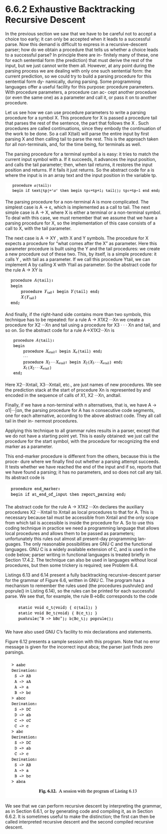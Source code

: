# 6.6.2 Exhaustive Backtracking Recursive Descent

In the previous section we saw that we have to be careful not to accept a choice too early; it can only be accepted when it leads to a successful parse. Now this demand is difficult to express in a recursive-descent parser; how do we obtain a procedure that tells us whether a choice leads to a successful parse? In principle there are in- finitely many of these, one for each sentential form (the prediction) that must derive the rest of the input, but we just cannot write them all. However, at any point during the parsing process we are dealing with only one such sentential form: the current prediction, so we could try to build a parsing procedure for this sentential form dy- namically, during parsing. Some programming languages offer a useful facility for this purpose: procedure parameters. With procedure parameters, a procedure can ac- cept another procedure (or even the same one) as a parameter and call it, or pass it on to another procedure.

Let us see how we can use procedure parameters to write a parsing procedure for a symbol X. This procedure for X is passed a procedure tail that parses the rest of the sentence, the part that follows the X . Such procedures are called continuations, since they embody the continuation of the work to be done. So a call X(tail) will parse the entire input by first parsing X and then calling tail to parse the rest. This is the approach taken for all non-terminals, and, for the time being, for terminals as well.

The parsing procedure for a terminal symbol a is easy: it tries to match the current input symbol with a. If it succeeds, it advances the input position, and calls the tail parameter; then, when tail returns, it restores the input position and returns. If it fails it just returns. So the abstract code for a is where the input is in an array text and the input position in the variable tp.

![图6.6.2_1](../../img/6.6.2_1.png)

The parsing procedure for a non-terminal A is more complicated. The simplest case is A → ε, which is implemented as a call to tail. The next simple case is A → X, where X is either a terminal or a non-terminal symbol. To deal with this case, we must remember that we assume that we have a parsing procedure for X, so the implementation of this case consists of a call to X, with the tail parameter.

The next case is A → XY , with X and Y symbols. The procedure for X expects a procedure for “what comes after the X” as parameter. Here this parameter procedure is built using the Y and the tail procedures: we create a new procedure out of these two. This, by itself, is a simple procedure: it calls Y , with tail as a parameter. If we call this procedure Ytail, we can implement A by calling X with Ytail as parameter. So the abstract code for the rule A → XY is

![图6.6.2_2](../../img/6.6.2_2.png)

And finally, if the right-hand side contains more than two symbols, this technique has to be repeated: for a rule A → X1X2 ···Xn we create a procedure for X2 ···Xn and tail using a procedure for X3 · · · Xn and tail, and so on. So the abstract code for a rule A→X1X2···Xn is

![图6.6.2_3](../../img/6.6.2_3.png)

Here X2···Xntail, X3···Xntail, etc., are just names of new procedures. We see the prediction stack at the start of procedure Xn is represented by and encoded in the sequence of calls of X1, X2 ···Xn, andtail.

Finally, if we have a non-terminal with n alternatives, that is, we have A → α1|···|αn, the parsing procedure for A has n consecutive code segments, one for each alternative, according to the above abstract code. They all call tail in their in- nermost procedures.

Applying this technique to all grammar rules results in a parser, except that we do not have a starting point yet. This is easily obtained: we just call the procedure for the start symbol, with the procedure for recognizing the end marker as a parameter.

This end-marker procedure is different from the others, because this is the proce- dure where we finally find out whether a parsing attempt succeeds. It tests whether we have reached the end of the input and if so, reports that we have found a parsing; it has no parameters, and so does not call any tail. Its abstract code is

![图6.6.2_4](../../img/6.6.2_4.png)

The abstract code for the rule A → X1X2 ···Xn declares the auxiliary procedures X2 ···Xntail to Xntail as local procedures to that for A. This is necessary because tail must be accessible from Xntail and the only scope from which tail is accessible is inside the procedure for A. So to use this coding technique in practice we need a programming language that allows local procedures and allows them to be passed as parameters; unfortunately this rules out almost all present-day programming lan- guages. The only reasonable possibilities are GNU C and the functional languages. GNU C is a widely available extension of C, and is used in the code below; parser writing in functional languages is treated briefly in Section 17.4.2. The technique can also be used in languages without local procedures, but then some trickery is required; see Problem 6.4.

Listings 6.13 and 6.14 present a fully backtracking recursive-descent parser for the grammar of Figure 6.6, written in GNU C. The program has a mechanism to remember the rules used (the procedures pushrule() and poprule() in Listing 6.14), so the rules can be printed for each successful parse. We see that, for example, the rule B->bBc corresponds to the code

![图6.6.2_5](../../img/6.6.2_5.png)

We have also used GNU C’s facility to mix declarations and statements.

Figure 6.12 presents a sample session with this program. Note that no error message is given for the incorrect input abca; the parser just finds zero parsings.

![图6.6.2_6-Fig.6.12](../../img/6.6.2_6-Fig.6.12.png)

We see that we can perform recursive descent by interpreting the grammar, as in Section 6.6.1, or by generating code and compiling it, as in Section 6.6.2. It is sometimes useful to make the distinction; the first can then be called interpreted recursive descent and the second compiled recursive descent.